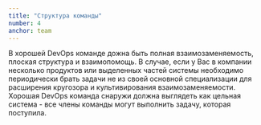 ```yaml
---
title: "Структура команды"
number: 4
anchor: team
---
```


В хорошей DevOps команде дожна быть полная взаимозаменяемость, плоская структура и взаимопомощь.
В случае, если у Вас в компании несколько продуктов или выделенных частей системы необходимо периодически
брать задачи не из своей основной специализации для расширения кругозора и культивирования взаимозаменяемости.
Хорошая DevOps команда снаружи должна выглядеть как цельная система - все члены команды могут выполнить задачу,
которая поступила.
